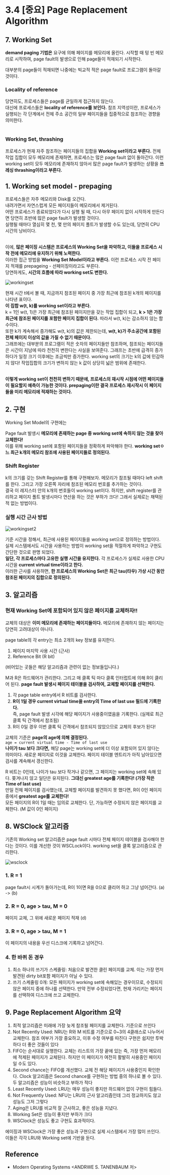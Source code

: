 # 3.4 [중요] Page Replacement Algorithm

## 7. Working Set
**demand paging 기법은** 요구에 의해 페이지를 메모리에 올린다. 시작할 때 텅 빈 메모리로 시작하여, page fault의 발생으로 인해 page들이 적재되기 시작한다. <br>

대부분의 page들이 적재되면 나중에는 빅교적 적은 page fault로 프로그램이 돌아갈 것이다. <br>

### Locality of reference

당연히도, 프로세스들은 page를 균일하게 접근하지 않는다. <br> 
대신에 프로세스들은 **locality of reference를 보인다.** 참조 지역성이란, 프로세스가 실행되는 각 단계에서 전체 주소 공간의 일부 페이지들을 집중적으로 참조하는 경향을 의미한다. <br> <br>

### Working Set, thrashing

프로세스가 현재 자주 참조하는 페이지들의 집합을 **Working set이라고 부른다.** 전체 작업 집합이 모두 메모리에 존재하면, 프로세스는 많은 page fault 없이 돌아간다. 이런 working set이 모두 메모리에 존재하지 않아서 많은 page fault가 발생하는 상황을 **쓰레싱 thrashing이라고 부른다.** <br>

## 1. Working set model - prepaging
프로세스들은 자주 메모리와 Disk를 오간다. <br>
내려가면서 자연스럽게 모든 페이지들이 메모리에서 제거된다. <br>
어떤 프로세스가 종료되었다가 다시 실행 될 때, 다시 아무 페이지 없이 시작하게 만든다면 당연히 초반에 많은 page fault가 발생할 것이다. <br>
실행될 때마다 열심히 몇 천, 몇 만의 페이지 폴트가 발생할 수도 있는데, 당연히 CPU 시간의 낭비이다. <Br> <br>

이에, **많은 페이징 시스템은 프로세스의 Working Set을 파악하고, 이들을 프로세스 시작 전에 메모리에 유지하기 위해 노력한다.** <br>
이러한 접근 방법을 **Working Set Model이라고 부른다.** 이런 프로세스 시작 전 페이지 적재를 prepageing - 선페이징이라고도 부른다. <Br>
당연하게도, **시간의 흐름에 따라 working set도 변한다.** <br>

![workingset](https://user-images.githubusercontent.com/71186266/206871685-5c7c0308-6db1-4d0c-a831-bfd2b425b74d.png)


현재 시간 t에서 볼 때, 지금까지 참조된 페이지 중 가장 최근에 참조된 k개의 페이지를 나타낸 표이다. <br>
**이 집합 w(t, k)를 working set이라고 부른다.** <br>
k = 1인 w(t, 1)은 가장 최근에 참조된 페이지만을 갖는 작업 집합이 되고, **k > 1은 가장 최근에 참조된 페이지를 포함한 페이지 집합이 된다.** 따라서 w(t, k)는 감소하지 않는 함수이다. <br>
또한 k가 계속해서 증가해도 w(t, k)의 값은 제한되는데, **w(t, k)가 주소공간에 포함된 전체 페이지 이상의 값을 가질 수 없기 때문이다.** <br>
그래프에는 대부분의 프로그램이 적은 숫자의 페이지들만 참조하며, 참조되는 페이지들은 시간이 지남에 따라 천천히 변한다는 사실을 보여준다. 그래프는 초반에 급격히 증가하다가 일정 크기 이후에는 조금씩만 증가한다. working set의 크기는 k의 값에 민감하지 않다! 작업집합의 크기가 변하지 않는 k 값이 상당히 넓은 범위에 존재한다. <br> <br>

**이렇게 working set이 천천히 변하기 때문에, 프로세스의 재시작 시점에 어떤 페이지들이 필요할지 예측이 가능한 것이다. prepaging이란 결국 프로세스 재시작시 이 페이지들을 미리 메모리에 적재하는 것이다.**

## 2. 구현
Working Set Model의 구현에는 

Page fault 발생시 **메모리에 존재하는 page 중 working set에 속하지 않는 것을 찾아 교체한다!** <br>
이를 위해 working set에 포함된 페이지들을 정확하게 파악해야 한다. **working setㅇ느 최근 k개의 메모리 참조에 사용된 페이지들로 정의된다.** 

### Shift Register
k의 크기를 갖는 Shift Register를 통해 구현해보자. 메모리가 참조될 때마다 left shift를 한다. 그리고 가장 오른쪽 자리에 참조된 메모리 번호를 추가하는 것이다. <BR>
결국 이 레지스터 안의 k개의 번호들이 working set이다. 하지만, shift register를 관리하고 페이지 폴트 발생시마다 연산을 하는 것은 부하가 크다! 그래서 실제로는 채택된 적 없는 방법이다. 

### 실행 시간 근사 방법

![workingset2](https://user-images.githubusercontent.com/71186266/206871686-6d3ffabf-daa3-4be9-a4a5-082cc211a686.png)


기준 시간을 정해서, 최근에 사용된 페이지들을 working set으로 정의하는 방법이다. 실제 시스템에서도 시간을 사용하는 방법이 working set을 적절하게 파악하고 구현도 간단한 것으로 판명 되었다. <br>
**일단, 각 프로세스마다 고유한 실행 시간을 유지한다.** 각 프로세스가 실제로 사용한 CPU시간을 **current virtual time이라고 한다.** <br>
이러한 근사를 사용하면, **한 프로세스의 Working Set은 최근 tau(타우) 가상 시간 동안 참조된 페이지의 집합으로 정의된다.** <Br>


## 3. 알고리즘 
### 현재 Working Set에 포함되어 있지 않은 페이지를 교체하자!!
교체의 대상은 **이미 메모리에 존재하는 페이지들이다.** 메모리에 존재하지 않는 페이지는 당연히 고려대상이 아니다.



page table의 각 entry는 최소 2개의 key 정보를 유지한다. 
1. 페이지 마지막 사용 시간 (근사)
2. Reference Bit (R bit)

(비어있는 곳들은 해당 알고리즘과 관련이 없는 정보들입니다.) <br>

M과 R은 하드웨어가 관리한다. 그리고 매 클록 틱 마다 클록 인터럽트에 의해 R이 클리어 된다. **page fault 발생시 페이지 테이블을 검사하여, 교체할 페이지를 선택한다.** <br>

1. 각 page table entry에서 R 비트를 검사한다.
2. **R이 1일 경우 current virtual time을 entry의 Time of last use 필드에 기록한다.** <br> 즉, page fault 발생 시각에 해당 페이지가 사용중이였음을 기록한다. (실제로 최근 클록 틱 간격에서 참조됨)
3. R이 0일 경우 이번 클록 틱 간격에서 참조되지 않았으므로 교체의 후보가 된다! 

교체의 기준은 **page의 age에 의해 결정된다.** <br>
`age = current virtual time - Time of last use` <br>
**나이가 tau 보다 크다면,** 해당 page는 working set에 더 이상 포함되어 있지 않다는 의미이다. 새로운 페이지로 이것을 교체한다. 페이지 테이블 엔트리가 아직 남아있으면 검사를 계속해서 갱신한다. <br> 

R 비트는 0인데, 나이가 tau 보다 작거나 같으면, 그 페이지는 working set에 속해 있다. 쫒겨나지 않고 일단은 유지된다. **그대신 greatest age를 기록한다! (가장 작은 Time of last use)** <br>
만일 전체 페이지를 검사했는데, 교체할 페이지를 발견하지 못 했다면, R이 0인 페이지 중에서 **greatest age를 교체한다!** <Br>
모든 페이지의 R이 1일 때는 임의로 교체한다. 단, 가능하면 수정되지 않은 페이지를 교체한다. (M 값이 0인 페이지)

## 8. WSClock 알고리즘
기존의 Working set 알고리즘은 page fault 시마다 전체 페이지 테이블을 검사해야 한다는 것이다. 이를 개선한 것이 WSCLock이다. working set을 클록 알고리즘으로 관리한다. <br>

![wsclock](https://user-images.githubusercontent.com/71186266/206871683-3dcc33c3-247a-4f26-affa-edc94b546121.png)

  
### 1. R = 1
page fault시 시계가 돌아가는데, R이 1이면 R을 0으로 클리어 하고 그냥 넘어간다. (a) -> (b) <Br>

### 2. R = 0, age > tau, M = 0
페이지 교체, 그 위에 새로운 페이지 적재 (d)

### 3. R = 0, age > tau, M = 1
이 페이지의 내용을 우선 디스크에 기록하고 넘어간다.

### 4. 한 바퀴 돈 경우
1. 최소 하나의 쓰기가 스케줄링: 처음으로 발견한 클린 페이지를 교체. 이는 가장 먼저 발견된 dirty bit포함 페이지가 아닐 수 있다.
2. 쓰기 스케줄링 0개: 모든 페이지가 working set에 속해있는 경우이므로, 수정되지 않은 페이지 중에 하나를 선택한다. 만약 전부 수정되었다면, 현재 가리키는 페이지를 선택하여 디스크에 쓰고 교체한다.


## 9. Page Replacement Algorithm 요약
1. 최적 알고리즘은 미래에 가장 늦게 참조될 페이지를 교체한다. 기준으로 쓰인다
2. Not Recently Used: NRU는 R와 M 비트를 기준으로 0~3의 4클래스로 나누어서 교체한다. 참조 여부가 가장 중요하고, 이후 수정 여부를 따진다 구현은 쉽지만 투박하다 더 좋은 것들이 있다
3. FIFO는 순서대로 실행한다. 교체는 리스트의 가장 끝에 있는 즉, 가장 먼저 메모리에 적제된 페이지가 교체된다. 하지만 이 페이지가 여전히 활발히 사용중인 페이지일 수도 있다.
4. Second chance는 FIFO를 개선했다. 교체 전 해당 페이지가 사용중인지 확인한다. Clock 알고리즘은 Second chance를 구현하는 방법 중의 하나로 볼 수 있다. 두 알고리즘은 성능이 비슷하고 부하가 적다
5. Least Recently Used: LRU는 매우 성능이 좋지만 하드웨어 없이 구현이 힘들다.
6. Not Frequently Used: NFU는 LRU의 근사 알고리즘인데 그리 정교하지도 않고 성능도 그저 그렇다
7. Aging은 LRU를 비교적 잘 근사하고, 좋은 성능을 지녔다.
8. Working Set은 성능이 좋지만 부하가 크다
9. WSClock은 성능도 좋고 구현도 효과적이다.

에이징과 WSClock은 가장 좋은 성능과 구현으로 실제 시스템에서 가장 많이 쓰인다. 이들은 각각 LRU와 Working set에 기반을 둔다.

## Reference
- Modern Operating Systems <ANDRWE S. TANENBAUM 저>


